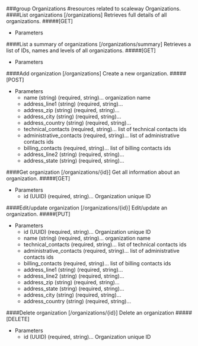 

###group Organizations
#resources related to scaleway Organizations.
####List organizations [/organizations]
Retrieves full details of all organizations.
#####[GET]

+ Parameters

####List a summary of organizations [/organizations/summary]
Retrieves a list of IDs, names and levels of all organizations.
#####[GET]

+ Parameters

####Add organization [/organizations]
Create a new organization.
#####[POST]

+ Parameters
	+ name (string) (required, string)... organization name
	+ address_line1 (string) (required, string)... 
	+ address_zip (string) (required, string)... 
	+ address_city (string) (required, string)... 
	+ address_country (string) (required, string)... 
	+ technical_contacts (required, string)... list of technical contacts ids
	+ administrative_contacts (required, string)... list of administrative contacts ids
	+ billing_contacts (required, string)... list of billing contacts ids
	+ address_line2 (string) (required, string)... 
	+ address_state (string) (required, string)... 

####Get organization [/organizations/{id}]
Get all information about an organization.
#####[GET]

+ Parameters
	+ id (UUID) (required, string)... Organization unique ID

####Edit/update organization [/organizations/{id}]
Edit/update an organization.
#####[PUT]

+ Parameters
	+ id (UUID) (required, string)... Organization unique ID
	+ name (string) (required, string)... organization name
	+ technical_contacts (required, string)... list of technical contacts ids
	+ administrative_contacts (required, string)... list of administrative contacts ids
	+ billing_contacts (required, string)... list of billing contacts ids
	+ address_line1 (string) (required, string)... 
	+ address_line2 (string) (required, string)... 
	+ address_zip (string) (required, string)... 
	+ address_state (string) (required, string)... 
	+ address_city (string) (required, string)... 
	+ address_country (string) (required, string)... 

####Delete organization [/organizations/{id}]
Delete an organization
#####[DELETE]

+ Parameters
	+ id (UUID) (required, string)... Organization unique ID

